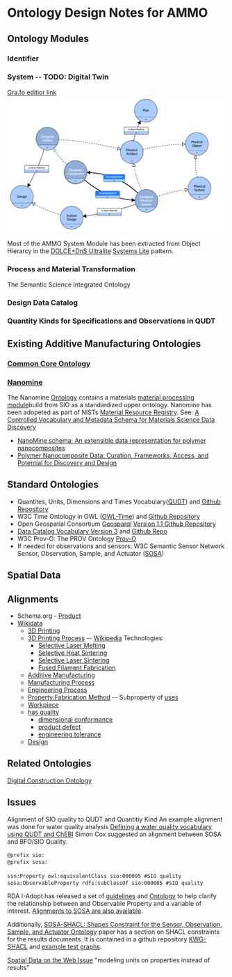 # Ontology Design Notes for AMMO

## Ontology Modules

### Identifier

### System -- TODO: Digital Twin

[Gra.fo editior link](https://app.gra.fo/editor/6a523737-eebd-45a4-9759-a262b295400c/public?token=b54149d4001ecfc073bc4c5d9ea3ab0b6f7142f21eb054d278fa1a9204feb9a0)
![Grafo Pattern](./grafo/system.png)

Most of the AMMO System Module has been extracted from Object Hierarcy in the [DOLCE+DnS Ultralite](http://ontologydesignpatterns.org/wiki/Ontology%3ADOLCE%2BDnS_Ultralite) [Systems Lite](http://www.ontologydesignpatterns.org/ont/dul/SystemsLite.owl) pattern.

### Process and Material Transformation

The Semantic Science Integrated Ontology

### Design Data Catalog

### Quantity Kinds for Specifications and Observations in QUDT

## Existing Additive Manufacturing Ontologies

### [Common Core Ontology](https://github.com/CommonCoreOntology/CommonCoreOntologies)

### [Nanomine](https://github.com/tetherless-world/nanomine-ontology)

The Nanomine [Ontology](https://raw.githubusercontent.com/tetherless-world/nanomine-ontology/master/nanomine.ttl) contains a materials [material processing module](https://raw.githubusercontent.com/tetherless-world/nanomine-ontology/master/materials_processing.ttl)build from SIO as a standardized upper ontology. Nanomine has been adopeted as part of NISTs [Material Resource Registry](https://materials.registry.nist.gov/). See: [A Controlled Vocabulary and Metadata Schema for Materials Science Data Discovery](https://tsapps.nist.gov/publication/get_pdf.cfm?pub_id%3D929119)

- [NanoMine schema: An extensible data representation for polymer nanocomposites](https://aip.scitation.org/doi/abs/10.1063/1.5046839)
- [Polymer Nanocomposite Data: Curation, Frameworks, Access, and Potential for Discovery and Design](https://pubs.acs.org/doi/10.1021/acsmacrolett.0c00264)

## Standard Ontologies

- Quantites, Units, Dimensions and Times Vocabulary([QUDT](http://www.qudt.org/)) and [Github Repository](https://github.com/qudt/qudt-public-repo)
- W3C Time Ontology in OWL ([OWL-Time](https://www.w3.org/TR/owl-time/)) and [Github Repository](https://github.com/w3c/sdw/tree/gh-pages/time)
- Open Geospatial Consortium [Geosparql](https://opengeospatial.github.io/ogc-geosparql/geosparql11/index.html) [Version 1.1 Github Repository](https://github.com/opengeospatial/ogc-geosparql/tree/master/1.1)
- [Data Catalog Vocabulary Version 3](https://www.w3.org/TR/vocab-dcat-3/) and [Github Repo](https://github.com/w3c/dxwg)
- W3C Prov-O: The PROV Ontology [Prov-O](https://www.w3.org/TR/prov-o/)
- If needed for observations and sensors: W3C Semantic Sensor Network Sensor, Observation, Sample, and Actuator ([SOSA](https://www.w3.org/TR/vocab-ssn/))

## Spatial Data

## Alignments

- Schema.org - [Product](https://schema.org/Product)
- [Wikidata](https://www.wikidata.org/wiki/Wikidata:Main_Page)
  - [3D Printing](https://www.wikidata.org/wiki/Q229367)
  - [3D Printing Process](https://www.wikidata.org/wiki/Q30592743) -- [Wikipedia](https://en.wikipedia.org/wiki/3D_printing_processes#Processes)
    Technologies:
    - [Selective Laser Melting](https://www.wikidata.org/wiki/Q2267983)
    - [Selective Heat Sintering](https://www.wikidata.org/wiki/Q16964377)
    - [Selective Laser Sintering](https://www.wikidata.org/wiki/Q428412)
    - [Fused Filament Fabrication](https://www.wikidata.org/wiki/Q428412)
  - [Additive Manufacturing](https://www.wikidata.org/wiki/Q360931)
  - [Manufacturing Process](https://www.wikidata.org/wiki/Q1408288)
  - [Engineering Process](https://www.wikidata.org/wiki/Q10843872)
  - [Property:Fabrication Method](https://www.wikidata.org/wiki/Property:P2079) -- Subproperty of [uses](https://www.wikidata.org/wiki/Property:P2283)
  - [Workpiece](https://www.wikidata.org/wiki/Q2560552)
  - [has quality](https://www.wikidata.org/wiki/Property:P1552)
    - [dimensional conformance](https://www.wikidata.org/wiki/Q1914776)
    - [product defect](https://www.wikidata.org/wiki/Q1138598)
    - [engineering tolerance](https://www.wikidata.org/wiki/Q950292)
  - [Design](https://www.wikidata.org/wiki/Q82604)

## Related Ontologies

[Digital Construction Ontology](https://digitalconstruction.github.io/v/0.3/index.html)

## Issues

Alignment of SIO quality to QUDT and Quantitiy Kind
An example alignment was done for water quality analysis
[Defining a water quality vocabulary using QUDT
and ChEBI](https://www.mssanz.org.au/modsim2013/L6/simons.pdf)
Simon Cox suggested an alignment between SOSA and BFO/SIO Quality.

```turtle
@prefix sio:
@prefix sosa:

ssn:Property owl:equivalentClass sio:000005 #SIO quality
sosa:ObservableProperty rdfs:subClassOf sio:000005 #SIO quality
```

RDA I-Adopt has released a set of [guidelines](https://doi.org/10.15497/RDA00071) and [Ontology](https://i-adopt.github.io/index.html) to help clarify the relationship between and Observable Property and a variable of interest. [Alignments to SOSA are also available](https://github.com/i-adopt).

Additionally, [SOSA-SHACL: Shapes Constraint for the Sensor, Observation, Sample, and Actuator Ontology](https://dl.acm.org/doi/fullHtml/10.1145/3502223.3502235) paper has a section on SHACL constraints for the results documents. It is contained in a github repository [KWG-SHACL](https://github.com/KnowWhereGraph/KWG-SHACL) and [example test graphs](https://github.com/KnowWhereGraph/KWG-SHACL/tree/main/test/example-graphs).

[Spatial Data on the Web Issue](https://github.com/w3c/sdw/issues/1267) "modeling units on properties instead of results"
